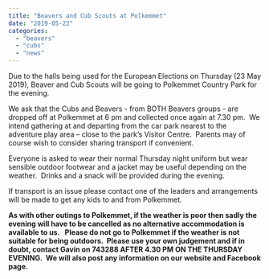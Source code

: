 ```yaml
---
title: "Beavers and Cub Scouts at Polkemmet"
date: "2019-05-22"
categories: 
  - "beavers"
  - "cubs"
  - "news"
---
```


Due to the halls being used for the European Elections on Thursday (23 May 2019), Beaver and Cub Scouts will be going to Polkemmet Country Park for the evening.

We ask that the Cubs and Beavers - from BOTH Beavers groups - are dropped off at Polkemmet at 6 pm and collected once again at 7.30 pm.  We intend gathering at and departing from the car park nearest to the adventure play area – close to the park’s Visitor Centre.  Parents may of course wish to consider sharing transport if convenient.

Everyone is asked to wear their normal Thursday night uniform but wear sensible outdoor footwear and a jacket may be useful depending on the weather.  Drinks and a snack will be provided during the evening.

If transport is an issue please contact one of the leaders and arrangements will be made to get any kids to and from Polkemmet.

**As with other outings to Polkemmet, if the weather is poor then sadly the evening will have to be cancelled as no alternative accommodation is available to us.   Please do not go to Polkemmet if the weather is not suitable for being outdoors.  Please use your own judgement and if in doubt, contact Gavin on 743288 AFTER 4.30 PM ON THE THURSDAY EVENING.  We will also post any information on our website and Facebook page.**
